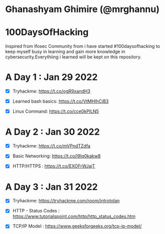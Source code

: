 # Ghanashyam Ghimire (@mrghannu)

# 100DaysOfHacking

Inspired from Ifosec Community from i have started #100daysofhacking to keep myself busy in learning and gain more knowledge in cybersecurity.Everythiing i learned will be kept on this repository.

# A Day 1 : Jan 29 2022

- [x] Tryhackme: https://t.co/ogR9xandH3

- [x] Learned bash basics: https://t.co/VtMHIhCjB3

- [x] Linux Command: https://t.co/cce0kPlLN5

# A Day 2 : Jan 30 2022

- [x] Tryhackme: https://t.co/mVPndTZdfa

- [x] Basic Networking: https://t.co/I9lq0kakw8

- [x] HTTP/HTTPS : https://t.co/EXOFrWJajT

# A Day 3 : Jan 31 2022

- [x] Tryhackme: https://tryhackme.com/room/introtolan

- [x] HTTP - Status Codes : https://www.tutorialspoint.com/http/http_status_codes.htm

- [x] TCP/IP Model : https://www.geeksforgeeks.org/tcp-ip-model/
